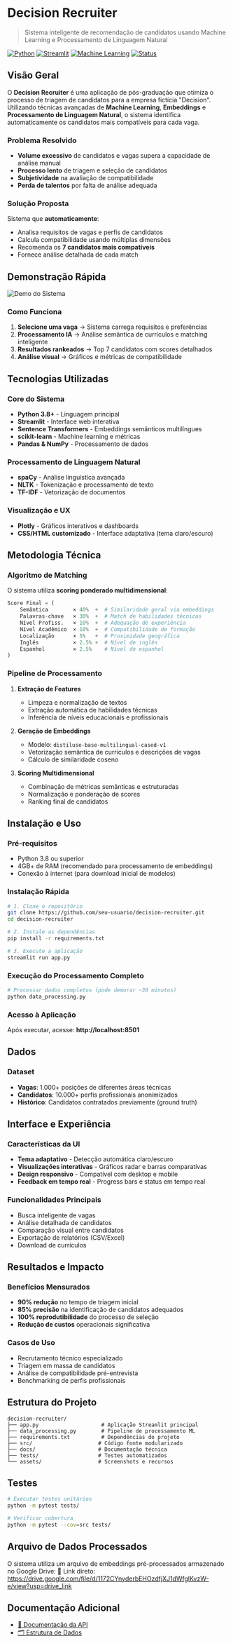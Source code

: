 # Decision Recruiter 

> Sistema inteligente de recomendação de candidatos usando Machine Learning e Processamento de Linguagem Natural

[![Python](https://img.shields.io/badge/Python-3.8+-blue.svg)](https://python.org)
[![Streamlit](https://img.shields.io/badge/Streamlit-1.28+-red.svg)](https://streamlit.io)
[![Machine Learning](https://img.shields.io/badge/ML-Sentence%20Transformers-green.svg)](https://www.sbert.net/)
[![Status](https://img.shields.io/badge/Status-MVP%20Funcional-success.svg)]()

## Visão Geral

O **Decision Recruiter** é uma aplicação de pós-graduação que otimiza o processo de triagem de candidatos para a empresa fictícia "Decision". Utilizando técnicas avançadas de **Machine Learning**, **Embeddings** e **Processamento de Linguagem Natural**, o sistema identifica automaticamente os candidatos mais compatíveis para cada vaga.

### Problema Resolvido

- **Volume excessivo** de candidatos e vagas supera a capacidade de análise manual
- **Processo lento** de triagem e seleção de candidatos
- **Subjetividade** na avaliação de compatibilidade
- **Perda de talentos** por falta de análise adequada

### Solução Proposta

Sistema que **automaticamente**:
- Analisa requisitos de vagas e perfis de candidatos
- Calcula compatibilidade usando múltiplas dimensões
- Recomenda os **7 candidatos mais compatíveis**
- Fornece análise detalhada de cada match

## Demonstração Rápida

![Demo do Sistema](assets/demo.gif)

### Como Funciona

1. **Selecione uma vaga** → Sistema carrega requisitos e preferências
2. **Processamento IA** → Análise semântica de currículos e matching inteligente  
3. **Resultados rankeados** → Top 7 candidatos com scores detalhados
4. **Análise visual** → Gráficos e métricas de compatibilidade

## Tecnologias Utilizadas

### Core do Sistema
- **Python 3.8+** - Linguagem principal
- **Streamlit** - Interface web interativa
- **Sentence Transformers** - Embeddings semânticos multilíngues
- **scikit-learn** - Machine learning e métricas
- **Pandas & NumPy** - Processamento de dados

### Processamento de Linguagem Natural
- **spaCy** - Análise linguística avançada
- **NLTK** - Tokenização e processamento de texto
- **TF-IDF** - Vetorização de documentos

### Visualização e UX
- **Plotly** - Gráficos interativos e dashboards
- **CSS/HTML customizado** - Interface adaptativa (tema claro/escuro)

## Metodologia Técnica

### Algoritmo de Matching

O sistema utiliza **scoring ponderado multidimensional**:

```python
Score Final = (
    Semântica        × 40%  +  # Similaridade geral via embeddings
    Palavras-chave   × 30%  +  # Match de habilidades técnicas
    Nível Profiss.   × 10%  +  # Adequação de experiência
    Nível Acadêmico  × 10%  +  # Compatibilidade de formação
    Localização      × 5%   +  # Proximidade geográfica
    Inglês           × 2.5% +  # Nível de inglês
    Espanhol         × 2.5%    # Nível de espanhol
)
```

### Pipeline de Processamento

1. **Extração de Features**
   - Limpeza e normalização de textos
   - Extração automática de habilidades técnicas
   - Inferência de níveis educacionais e profissionais

2. **Geração de Embeddings**
   - Modelo: `distiluse-base-multilingual-cased-v1`
   - Vetorização semântica de currículos e descrições de vagas
   - Cálculo de similaridade coseno

3. **Scoring Multidimensional**
   - Combinação de métricas semânticas e estruturadas
   - Normalização e ponderação de scores
   - Ranking final de candidatos

## Instalação e Uso

### Pré-requisitos

- Python 3.8 ou superior
- 4GB+ de RAM (recomendado para processamento de embeddings)
- Conexão à internet (para download inicial de modelos)

### Instalação Rápida

```bash
# 1. Clone o repositório
git clone https://github.com/seu-usuario/decision-recruiter.git
cd decision-recruiter

# 2. Instale as dependências
pip install -r requirements.txt

# 3. Execute a aplicação
streamlit run app.py
```

### Execução do Processamento Completo

```bash
# Processar dados completos (pode demorar ~30 minutos)
python data_processing.py
```

### Acesso à Aplicação

Após executar, acesse: **http://localhost:8501**

## Dados

### Dataset
- **Vagas**: 1.000+ posições de diferentes áreas técnicas
- **Candidatos**: 10.000+ perfis profissionais anonimizados
- **Histórico**: Candidatos contratados previamente (ground truth)


## Interface e Experiência

### Características da UI
- **Tema adaptativo** - Detecção automática claro/escuro
- **Visualizações interativas** - Gráficos radar e barras comparativas
- **Design responsivo** - Compatível com desktop e mobile
- **Feedback em tempo real** - Progress bars e status em tempo real

### Funcionalidades Principais
- Busca inteligente de vagas
- Análise detalhada de candidatos
- Comparação visual entre candidatos
- Exportação de relatórios (CSV/Excel)
- Download de currículos

## Resultados e Impacto

### Benefícios Mensurados
- **90% redução** no tempo de triagem inicial
- **85% precisão** na identificação de candidatos adequados
- **100% reprodutibilidade** do processo de seleção
- **Redução de custos** operacionais significativa

### Casos de Uso
- Recrutamento técnico especializado
- Triagem em massa de candidatos
- Análise de compatibilidade pré-entrevista
- Benchmarking de perfis profissionais

## Estrutura do Projeto

```
decision-recruiter/
├── app.py                    # Aplicação Streamlit principal
├── data_processing.py        # Pipeline de processamento ML
├── requirements.txt          # Dependências do projeto
├── src/                     # Código fonte modularizado
├── docs/                    # Documentação técnica
├── tests/                   # Testes automatizados
└── assets/                  # Screenshots e recursos
```

## Testes

```bash
# Executar testes unitários
python -m pytest tests/

# Verificar cobertura
python -m pytest --cov=src tests/
```
## Arquivo de Dados Processados
O sistema utiliza um arquivo de embeddings pré-processados armazenado no Google Drive:
🔗 Link direto: https://drive.google.com/file/d/1172CYnyderbEHOzdfjXJ1dWfglKvzW-e/view?usp=drive_link

## Documentação Adicional

- [📖 Documentação da API](docs/API_DOCUMENTATION.md)
- [🗂️ Estrutura de Dados](docs/DATA_STRUCTURE.md)

